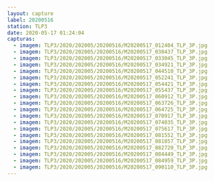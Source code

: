 ```yaml
---
layout: capture
label: 20200516
station: TLP3
date: 2020-05-17 01:24:04
capturas:
  - imagem: TLP3/2020/202005/20200516/M20200517_012404_TLP_3P.jpg
  - imagem: TLP3/2020/202005/20200516/M20200517_030437_TLP_3P.jpg
  - imagem: TLP3/2020/202005/20200516/M20200517_033045_TLP_3P.jpg
  - imagem: TLP3/2020/202005/20200516/M20200517_034921_TLP_3P.jpg
  - imagem: TLP3/2020/202005/20200516/M20200517_044510_TLP_3P.jpg
  - imagem: TLP3/2020/202005/20200516/M20200517_052241_TLP_3P.jpg
  - imagem: TLP3/2020/202005/20200516/M20200517_054421_TLP_3P.jpg
  - imagem: TLP3/2020/202005/20200516/M20200517_055437_TLP_3P.jpg
  - imagem: TLP3/2020/202005/20200516/M20200517_060912_TLP_3P.jpg
  - imagem: TLP3/2020/202005/20200516/M20200517_063726_TLP_3P.jpg
  - imagem: TLP3/2020/202005/20200516/M20200517_064725_TLP_3P.jpg
  - imagem: TLP3/2020/202005/20200516/M20200517_070917_TLP_3P.jpg
  - imagem: TLP3/2020/202005/20200516/M20200517_074035_TLP_3P.jpg
  - imagem: TLP3/2020/202005/20200516/M20200517_075617_TLP_3P.jpg
  - imagem: TLP3/2020/202005/20200516/M20200517_081552_TLP_3P.jpg
  - imagem: TLP3/2020/202005/20200516/M20200517_081857_TLP_3P.jpg
  - imagem: TLP3/2020/202005/20200516/M20200517_082720_TLP_3P.jpg
  - imagem: TLP3/2020/202005/20200516/M20200517_084449_TLP_3P.jpg
  - imagem: TLP3/2020/202005/20200516/M20200517_084959_TLP_3P.jpg
  - imagem: TLP3/2020/202005/20200516/M20200517_090110_TLP_3P.jpg
---
```

